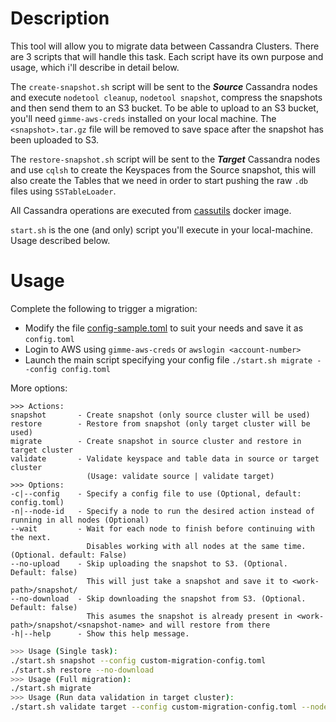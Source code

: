 # Description
This tool will allow you to migrate data between Cassandra Clusters.
There are 3 scripts that will handle this task. Each script have its own purpose and usage, which i'll describe in detail below.


The `create-snapshot.sh` script will be sent to the ***Source*** Cassandra nodes and execute `nodetool cleanup`, `nodetool snapshot`, compress the snapshots and then send them to an S3 bucket.
To be able to upload to an S3 bucket, you'll need `gimme-aws-creds` installed on your local machine.
The `<snapshot>.tar.gz` file will be removed to save space after the snapshot has been uploaded to S3.

The `restore-snapshot.sh` script will be sent to the ***Target*** Cassandra nodes and use `cqlsh` to create the Keyspaces from the Source snapshot, this will also create the Tables that we need in order to start pushing the raw `.db` files using `SSTableLoader`.

All Cassandra operations are executed from [cassutils](https://github.com/mpw_sh/cassutils) docker image.


`start.sh` is the one (and only) script you'll execute in your local-machine. Usage described below.

# Usage
Complete the following to trigger a migration:
 - Modify the file [config-sample.toml](config-sample.toml) to suit your needs and save it as `config.toml`
 - Login to AWS using `gimme-aws-creds` or `awslogin <account-number>`
 - Launch the main script specifying your config file `./start.sh migrate --config config.toml`

More options:
```text
>>> Actions:
snapshot       - Create snapshot (only source cluster will be used)
restore        - Restore from snapshot (only target cluster will be used)
migrate        - Create snapshot in source cluster and restore in target cluster
validate       - Validate keyspace and table data in source or target cluster
                 (Usage: validate source | validate target)
>>> Options:
-c|--config    - Specify a config file to use (Optional, default: config.toml)
-n|--node-id   - Specify a node to run the desired action instead of running in all nodes (Optional)
--wait         - Wait for each node to finish before continuing with the next.
                 Disables working with all nodes at the same time. (Optional. default: False)
--no-upload    - Skip uploading the snapshot to S3. (Optional. Default: false)
                 This will just take a snapshot and save it to <work-path>/snapshot/
--no-download  - Skip downloading the snapshot from S3. (Optional. Default: false)
                 This asumes the snapshot is already present in <work-path>/snapshot/<snapshot-name> and will restore from there
-h|--help      - Show this help message.
```
```bash
>>> Usage (Single task):
./start.sh snapshot --config custom-migration-config.toml
./start.sh restore --no-download
>>> Usage (Full migration):
./start.sh migrate
>>> Usage (Run data validation in target cluster):
./start.sh validate target --config custom-migration-config.toml --node-id 0
```
